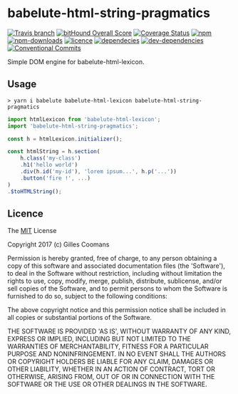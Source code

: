 # babelute-html-string-pragmatics

[![Travis branch](https://img.shields.io/travis/nomocas/babelute-html-string-pragmatics/master.svg)](https://travis-ci.org/nomocas/babelute-html-string-pragmatics)
[![bitHound Overall Score](https://www.bithound.io/github/nomocas/babelute-html-string-pragmatics/badges/score.svg)](https://www.bithound.io/github/nomocas/babelute-html-string-pragmatics)
[![Coverage Status](https://coveralls.io/repos/github/nomocas/babelute-html-string-pragmatics/badge.svg?branch=master)](https://coveralls.io/github/nomocas/babelute-html-string-pragmatics?branch=master)
[![npm](https://img.shields.io/npm/v/babelute-html-string-pragmatics.svg)]()
[![npm-downloads](https://img.shields.io/npm/dm/babelute-html-string-pragmatics.svg)]()
[![licence](https://img.shields.io/npm/l/babelute-html-string-pragmatics.svg)](https://spdx.org/licenses/MIT)
[![dependecies](https://img.shields.io/david/nomocas/babelute-html-string-pragmatics.svg)]()
[![dev-dependencies](https://img.shields.io/david/dev/nomocas/babelute-html-string-pragmatics.svg)]()
[![Conventional Commits](https://img.shields.io/badge/Conventional%20Commits-1.0.0-yellow.svg)](https://conventionalcommits.org)

Simple DOM engine for babelute-html-lexicon.


## Usage

```
> yarn i babelute babelute-html-lexicon babelute-html-string-pragmatics
```

```javascript
import htmlLexicon from 'babelute-html-lexicon';
import 'babelute-html-string-pragmatics';

const h = htmlLexicon.initializer();

const htmlString = h.section(
	h.class('my-class')
	.h1('hello world')
	.div(h.id('my-id'), 'lorem ipsum...', h.p('...'))
	.button('fire !', ...)
)
.$toHTMLString();
```

## Licence

The [MIT](http://opensource.org/licenses/MIT) License

Copyright 2017 (c) Gilles Coomans

Permission is hereby granted, free of charge, to any person obtaining a copy of this software and associated documentation files (the 'Software'), to deal in the Software without restriction, including without limitation the rights to use, copy, modify, merge, publish, distribute, sublicense, and/or sell copies of the Software, and to permit persons to whom the Software is furnished to do so, subject to the following conditions:

The above copyright notice and this permission notice shall be included in all copies or substantial portions of the Software.

THE SOFTWARE IS PROVIDED 'AS IS', WITHOUT WARRANTY OF ANY KIND, EXPRESS OR IMPLIED, INCLUDING BUT NOT LIMITED TO THE WARRANTIES OF MERCHANTABILITY, FITNESS FOR A PARTICULAR PURPOSE AND NONINFRINGEMENT. IN NO EVENT SHALL THE AUTHORS OR COPYRIGHT HOLDERS BE LIABLE FOR ANY CLAIM, DAMAGES OR OTHER LIABILITY, WHETHER IN AN ACTION OF CONTRACT, TORT OR OTHERWISE, ARISING FROM, OUT OF OR IN CONNECTION WITH THE SOFTWARE OR THE USE OR OTHER DEALINGS IN THE SOFTWARE.
